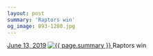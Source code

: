 ```yaml
---
layout: post
summary: 'Raptors win'
og_image: 893-1280.jpg
---
```


<p>
  <time>
    <a href="/893">June 13, 2019</a>
  </time>
  <a href="/893">
    <img src="{{ site.assets_url }}/893-640.jpg" srcset="{{ site.assets_url }}/893-320.jpg 320w, {{ site.assets_url }}/893-640.jpg 640w, {{ site.assets_url }}/893-960.jpg 960w, {{ site.assets_url }}/893-1280.jpg 1280w" sizes="(min-width: 700px) 50vw, calc(100vw - 2rem)" alt="{{ page.summary }}" />
  </a>
  <span>Raptors win</span>
</p>
